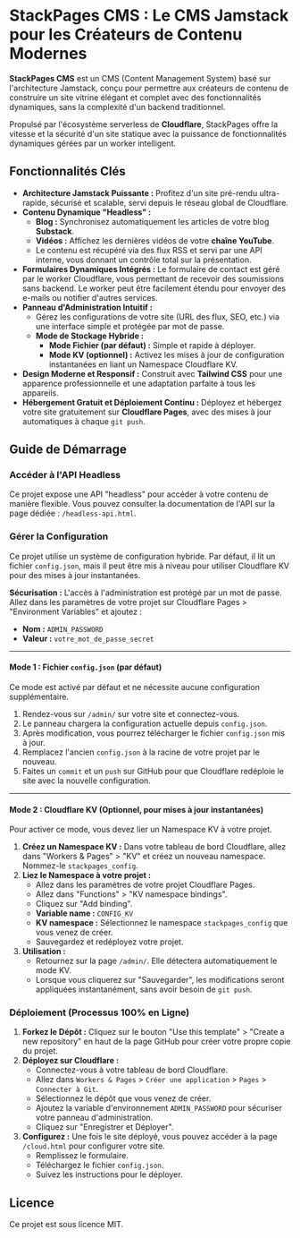 # StackPages CMS : Le CMS Jamstack pour les Créateurs de Contenu Modernes

**StackPages CMS** est un CMS (Content Management System) basé sur l'architecture Jamstack, conçu pour permettre aux créateurs de contenu de construire un site vitrine élégant et complet avec des fonctionnalités dynamiques, sans la complexité d'un backend traditionnel.

Propulsé par l'écosystème serverless de **Cloudflare**, StackPages offre la vitesse et la sécurité d'un site statique avec la puissance de fonctionnalités dynamiques gérées par un worker intelligent.

## Fonctionnalités Clés

*   **Architecture Jamstack Puissante :** Profitez d'un site pré-rendu ultra-rapide, sécurisé et scalable, servi depuis le réseau global de Cloudflare.
*   **Contenu Dynamique "Headless" :**
    *   **Blog :** Synchronisez automatiquement les articles de votre blog **Substack**.
    *   **Vidéos :** Affichez les dernières vidéos de votre **chaîne YouTube**.
    *   Le contenu est récupéré via des flux RSS et servi par une API interne, vous donnant un contrôle total sur la présentation.
*   **Formulaires Dynamiques Intégrés :** Le formulaire de contact est géré par le worker Cloudflare, vous permettant de recevoir des soumissions sans backend. Le worker peut être facilement étendu pour envoyer des e-mails ou notifier d'autres services.
*   **Panneau d'Administration Intuitif :**
    *   Gérez les configurations de votre site (URL des flux, SEO, etc.) via une interface simple et protégée par mot de passe.
    *   **Mode de Stockage Hybride :**
        *   **Mode Fichier (par défaut) :** Simple et rapide à déployer.
        *   **Mode KV (optionnel) :** Activez les mises à jour de configuration instantanées en liant un Namespace Cloudflare KV.
*   **Design Moderne et Responsif :** Construit avec **Tailwind CSS** pour une apparence professionnelle et une adaptation parfaite à tous les appareils.
*   **Hébergement Gratuit et Déploiement Continu :** Déployez et hébergez votre site gratuitement sur **Cloudflare Pages**, avec des mises à jour automatiques à chaque `git push`.

## Guide de Démarrage

### Accéder à l'API Headless

Ce projet expose une API "headless" pour accéder à votre contenu de manière flexible. Vous pouvez consulter la documentation de l'API sur la page dédiée : `/headless-api.html`.

### Gérer la Configuration

Ce projet utilise un système de configuration hybride. Par défaut, il lit un fichier `config.json`, mais il peut être mis à niveau pour utiliser Cloudflare KV pour des mises à jour instantanées.

**Sécurisation :**
L'accès à l'administration est protégé par un mot de passe. Allez dans les paramètres de votre projet sur Cloudflare Pages > "Environment Variables" et ajoutez :
*   **Nom :** `ADMIN_PASSWORD`
*   **Valeur :** `votre_mot_de_passe_secret`

---

#### Mode 1 : Fichier `config.json` (par défaut)

Ce mode est activé par défaut et ne nécessite aucune configuration supplémentaire.

1.  Rendez-vous sur `/admin/` sur votre site et connectez-vous.
2.  Le panneau chargera la configuration actuelle depuis `config.json`.
3.  Après modification, vous pourrez télécharger le fichier `config.json` mis à jour.
4.  Remplacez l'ancien `config.json` à la racine de votre projet par le nouveau.
5.  Faites un `commit` et un `push` sur GitHub pour que Cloudflare redéploie le site avec la nouvelle configuration.

---

#### Mode 2 : Cloudflare KV (Optionnel, pour mises à jour instantanées)

Pour activer ce mode, vous devez lier un Namespace KV à votre projet.

1.  **Créez un Namespace KV :** Dans votre tableau de bord Cloudflare, allez dans "Workers & Pages" > "KV" et créez un nouveau namespace. Nommez-le `stackpages_config`.
2.  **Liez le Namespace à votre projet :**
    *   Allez dans les paramètres de votre projet Cloudflare Pages.
    *   Allez dans "Functions" > "KV namespace bindings".
    *   Cliquez sur "Add binding".
    *   **Variable name :** `CONFIG_KV`
    *   **KV namespace :** Sélectionnez le namespace `stackpages_config` que vous venez de créer.
    *   Sauvegardez et redéployez votre projet.
3.  **Utilisation :**
    *   Retournez sur la page `/admin/`. Elle détectera automatiquement le mode KV.
    *   Lorsque vous cliquerez sur "Sauvegarder", les modifications seront appliquées instantanément, sans avoir besoin de `git push`.

### Déploiement (Processus 100% en Ligne)

1.  **Forkez le Dépôt :** Cliquez sur le bouton "Use this template" > "Create a new repository" en haut de la page GitHub pour créer votre propre copie du projet.
2.  **Déployez sur Cloudflare :**
    *   Connectez-vous à votre tableau de bord Cloudflare.
    *   Allez dans `Workers & Pages` > `Créer une application` > `Pages` > `Connecter à Git`.
    *   Sélectionnez le dépôt que vous venez de créer.
    *   Ajoutez la variable d'environnement `ADMIN_PASSWORD` pour sécuriser votre panneau d'administration.
    *   Cliquez sur "Enregistrer et Déployer".
3.  **Configurez :** Une fois le site déployé, vous pouvez accéder à la page `/cloud.html` pour configurer votre site.
    *   Remplissez le formulaire.
    *   Téléchargez le fichier `config.json`.
    *   Suivez les instructions pour le déployer.

## Licence

Ce projet est sous licence MIT.
